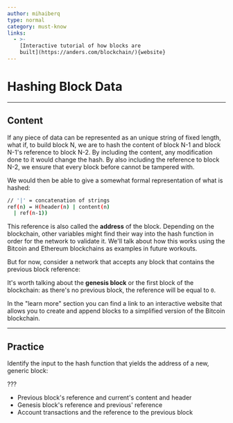 ```yaml
---
author: mihaiberq
type: normal
category: must-know
links:
  - >-
    [Interactive tutorial of how blocks are
    built](https://anders.com/blockchain/){website}
---
```


# Hashing Block Data


---

## Content

If any piece of data can be represented as an unique string of fixed length, what if, to build block N, we are to hash the content of block N-1 and block N-1's reference to block N-2. By including the content, any modification done to it would change the hash. By also including the reference to block N-2, we ensure that every block before cannot be tampered with.

We would then be able to give a somewhat formal representation of what is hashed:

```bash
// '|' = concatenation of strings
ref(n) = H(header(n) | content(n)
  | ref(n-1))
```

This reference is also called the **address** of the block. Depending on the blockchain, other variables might find their way into the hash function in order for the network to validate it. We'll talk about how this works using the Bitcoin and Ethereum blockchains as examples in future workouts.

But for now, consider a network that accepts any block that contains the previous block reference:

It's worth talking about the **genesis block** or the first block of the blockchain: as there's no previous block, the reference will be equal to `0`.

In the "learn more" section you can find a link to an interactive website that allows you to create and append blocks to a simplified version of the Bitcoin blockchain.


---

## Practice

Identify the input to the hash function that yields the address of a new, generic block:

???

- Previous block's reference and current's content and header
- Genesis block's reference and previous' reference
- Account transactions and the reference to the previous block
